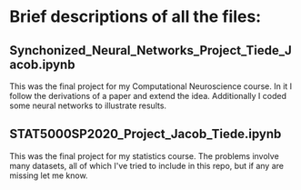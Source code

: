# Brief descriptions of all the files:
## Synchonized_Neural_Networks_Project_Tiede_Jacob.ipynb
This was the final project for my Computational Neuroscience course. In it I follow the derivations of a paper and extend the idea. Additionally I coded some neural networks to illustrate results.
## STAT5000SP2020_Project_Jacob_Tiede.ipynb
This was the final project for my statistics course. The problems involve many datasets, all of which I've tried to include in this repo, but if any are missing let me know.
